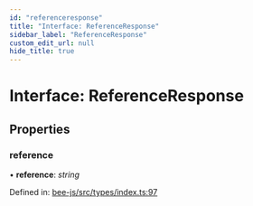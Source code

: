 ```yaml
---
id: "referenceresponse"
title: "Interface: ReferenceResponse"
sidebar_label: "ReferenceResponse"
custom_edit_url: null
hide_title: true
---
```


# Interface: ReferenceResponse

## Properties

### reference

• **reference**: *string*

Defined in: [bee-js/src/types/index.ts:97](https://github.com/ethersphere/bee-js/blob/7dfd556/src/types/index.ts#L97)
